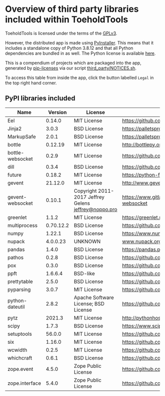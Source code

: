 # Overview of third party libraries included within ToeholdTools

ToeholdTools is licensed under the terms of the [GPLv3](https://github.com/lkn849/thtools/blob/master/COPYING).

However, the distributed app is made using [PyInstaller](https://github.com/pyinstaller/pyinstaller).
This means that it includes a standalone copy of Python 3.8.12 and that all Python dependencies are bundled in as well.
The Python license is available [here](https://github.com/python/cpython/blob/main/LICENSE).

This is a compendium of projects which are packaged into the app,
generated by [pip-licenses](https://github.com/raimon49/pip-licenses) via our script [third_party/NOTICES.sh](https://github.com/lkn849/thtools/blob/master/third_party/NOTICES.sh).

To access this table from inside the app, click the button labelled `Legal` in the top right hand corner.

## PyPI libraries included
| Name             | Version   | License                                                | URL                                              |
|------------------|-----------|--------------------------------------------------------|--------------------------------------------------|
| Eel              | 0.14.0    | MIT License                                            | https://github.com/samuelhwilliams/Eel           |
| Jinja2           | 3.0.3     | BSD License                                            | https://palletsprojects.com/p/jinja/             |
| MarkupSafe       | 2.0.1     | BSD License                                            | https://palletsprojects.com/p/markupsafe/        |
| bottle           | 0.12.19   | MIT License                                            | http://bottlepy.org/                             |
| bottle-websocket | 0.2.9     | MIT License                                            | https://github.com/zeekay/bottle-websocket       |
| dill             | 0.3.4     | BSD License                                            | https://github.com/uqfoundation/dill             |
| future           | 0.18.2    | MIT License                                            | https://python-future.org                        |
| gevent           | 21.12.0   | MIT License                                            | http://www.gevent.org/                           |
| gevent-websocket | 0.10.1    | Copyright 2011-2017 Jeffrey Gelens <jeffrey@noppo.pro> | https://www.gitlab.com/noppo/gevent-websocket    |
| greenlet         | 1.1.2     | MIT License                                            | https://greenlet.readthedocs.io/                 |
| multiprocess     | 0.70.12.2 | BSD License                                            | https://github.com/uqfoundation/multiprocess     |
| numpy            | 1.22.1    | BSD License                                            | https://www.numpy.org                            |
| nupack           | 4.0.0.23  | UNKNOWN                                                | www.nupack.org                                   |
| pandas           | 1.4.0     | BSD License                                            | https://pandas.pydata.org                        |
| pathos           | 0.2.8     | BSD License                                            | https://github.com/uqfoundation/pathos           |
| pox              | 0.3.0     | BSD License                                            | https://github.com/uqfoundation/pox              |
| ppft             | 1.6.6.4   | BSD-like                                               | https://github.com/uqfoundation/ppft             |
| prettytable      | 2.5.0     | BSD License                                            | https://github.com/jazzband/prettytable          |
| pyparsing        | 3.0.7     | MIT License                                            | https://github.com/pyparsing/pyparsing/          |
| python-dateutil  | 2.8.2     | Apache Software License; BSD License                   | https://github.com/dateutil/dateutil             |
| pytz             | 2021.3    | MIT License                                            | http://pythonhosted.org/pytz                     |
| scipy            | 1.7.3     | BSD License                                            | https://www.scipy.org                            |
| setuptools       | 56.0.0    | MIT License                                            | https://github.com/pypa/setuptools               |
| six              | 1.16.0    | MIT License                                            | https://github.com/benjaminp/six                 |
| wcwidth          | 0.2.5     | MIT License                                            | https://github.com/jquast/wcwidth                |
| whichcraft       | 0.6.1     | BSD License                                            | https://github.com/pydanny/whichcraft            |
| zope.event       | 4.5.0     | Zope Public License                                    | https://github.com/zopefoundation/zope.event     |
| zope.interface   | 5.4.0     | Zope Public License                                    | https://github.com/zopefoundation/zope.interface |